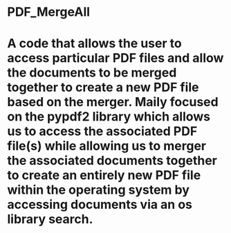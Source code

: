 # PDF_MergeAll
# A code that allows the user to access particular PDF files and allow the documents to be merged together to create a new PDF file based on the merger. Maily focused on the pypdf2 library which allows us to access the associated PDF file(s) while allowing us to merger the associated documents together to create an entirely new PDF file within the operating system by accessing documents via an os library search.
